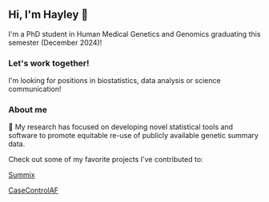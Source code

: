## Hi, I'm Hayley 👋

I'm a PhD student in Human Medical Genetics and Genomics graduating this semester (December 2024)! 

### Let's work together!

I'm looking for positions in biostatistics, data analysis or science communication! 

### About me

🔭 My research has focused on developing novel statistical tools and software to promote equitable re-use of publicly available genetic summary data. 

Check out some of my favorite projects I've contributed to:

[Summix](https://github.com/hendriau/summix)

[CaseControlAF](https://github.com/wolffha/CaseControlAF/)

<!--
**wolffha/wolffha** is a ✨ _special_ ✨ repository because its `README.md` (this file) appears on your GitHub profile.

Here are some ideas to get you started:

- 🔭 I’m currently working on ...
- 🌱 I’m currently learning ...
- 👯 I’m looking to collaborate on ...
- 🤔 I’m looking for help with ...
- 💬 Ask me about ...
- 📫 How to reach me: ...
- 😄 Pronouns: ...
- ⚡ Fun fact: ...
-->
